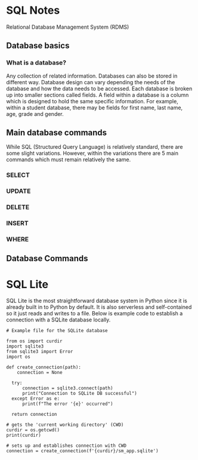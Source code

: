 # SQL Notes

Relational Database Management System (RDMS)
## Database basics

### What is a database?
Any collection of related information. Databases can also be stored in different way. Database design can vary depending the needs of the database and how the data needs to be accessed. Each database is broken up into smaller sections called fields. A field within a database is a column which is designed to hold the same specific information. For example, within a student database, there may be fields for first name, last name, age, grade and gender.

## Main database commands
While SQL (Structured Query Language) is relatively standard, there are some slight variations. However, within the variations there are 5 main commands which must remain relatively the same.

### SELECT

### UPDATE

### DELETE

### INSERT

### WHERE

## Database Commands

# SQL Lite
SQL Lite is the most straightforward database system in Python since it is already built in to Python by default. It is also serverless and self-contained so it just reads and writes to a file. Below is example code to establish a connection with a SQLite database locally.

    # Example file for the SQLite database

    from os import curdir
    import sqlite3
    from sqlite3 import Error
    import os

    def create_connection(path):
        connection = None

      try:
          connection = sqlite3.connect(path)
          print("Connection to SQLite DB successful")
      except Error as e:
          print(f"The error '{e}' occurred")

      return connection

    # gets the 'current working directory' (CWD)
    curdir = os.getcwd()
    print(curdir)

    # sets up and establishes connection with CWD
    connection = create_connection(f'{curdir}/sm_app.sqlite')
